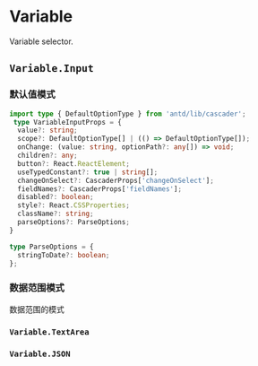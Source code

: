 # Variable

Variable selector.

## `Variable.Input`

### 默认值模式

```ts
import type { DefaultOptionType } from 'antd/lib/cascader';
 type VariableInputProps = {
  value?: string;
  scope?: DefaultOptionType[] | (() => DefaultOptionType[]);
  onChange: (value: string, optionPath?: any[]) => void;
  children?: any;
  button?: React.ReactElement;
  useTypedConstant?: true | string[];
  changeOnSelect?: CascaderProps['changeOnSelect'];
  fieldNames?: CascaderProps['fieldNames'];
  disabled?: boolean;
  style?: React.CSSProperties;
  className?: string;
  parseOptions?: ParseOptions;
}

type ParseOptions = {
  stringToDate?: boolean;
};
```

<code src="./demos/demo1.tsx"></code>

### 数据范围模式
数据范围的模式

### `Variable.TextArea`

<code src="./demos/demo2.tsx"></code>

### `Variable.JSON`

<code src="./demos/demo3.tsx"></code>
